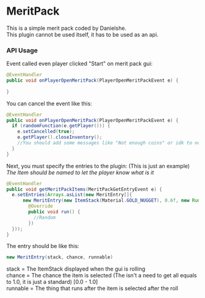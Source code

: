 # MeritPack
This is a simple merit pack coded by Danielshe. <br>
This plugin cannot be used itself, it has to be used as an api.

### API Usage
Event called even player clicked "Start" on merit pack gui:
```java
@EventHandler
public void onPlayerOpenMeritPack(PlayerOpenMeritPackEvent e) {
	
}
```
You can cancel the event like this:
```java
@EventHandler
public void onPlayerOpenMeritPack(PlayerOpenMeritPackEvent e) {
  if (randomFunction(e.getPlayer())) {
    e.setCancelled(true);
    e.getPlayer().closeInventory();
    //You should add some messages like "Not enough coins" or idk to notify the player
  }
}
```
Next, you must specify the entries to the plugin: (This is just an example)<br>
*The Item should be named to let the player know what is it*
```java
@EventHandler
public void getMeritPackItems(MeritPackGetEntryEvent e) {
  e.setEntries(Arrays.asList(new MeritEntry[]{
      new MeritEntry(new ItemStack(Material.GOLD_NUGGET), 0.6f, new Runnable() {
        @Override
        public void run() {
          //Random
        })
  }));
}
```
The entry should be like this:
```java
new MeritEntry(stack, chance, runnable)
```
stack = The ItemStack displayed when the gui is rolling<br>
chance = The chance the item is selected (The isn't a need to get all equals to 1.0, it is just a standard) \[0.0 - 1.0]<br>
runnable = The thing that runs after the item is selected after the roll
